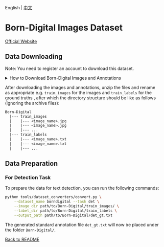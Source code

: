 English | [中文](../../cn/datasets/borndigital_CN.md)

# Born-Digital Images Dataset
[Official Website](https://rrc.cvc.uab.es/?ch=1)

## Data Downloading
Note: You need to register an account to download this dataset.

<details>
    <summary>How to Download Born-Digital Images and Annotations</summary>

The Born-Digital dataset can be downloaded from [here](https://rrc.cvc.uab.es/?ch=1&com=downloads). *(Note: You need to register an account to download this dataset)*

This dataset is divided into 4 tasks: (1.1) Text Localization, (1.2) Text Segmentation, (1.3) Word Recognition, and  (1.4) End To End.  For now, we consider and download only the dataset for Task 1.1.

</details>

After downloading the images and annotations, unzip the files and rename as appropriate e.g. `train_images` for the images and `train_labels` for the ground truths , after which the directory structure should be like as follows (ignoring the archive files):
```txt
Born-Digital
  |--- train_images
  |    |--- <image_name>.jpg
  |    |--- <image_name>.jpg
  |    |--- ...
  |--- train_labels
  |    |--- <image_name>.txt
  |    |--- <image_name>.txt
  |    |--- ...
```

## Data Preparation

### For Detection Task

To prepare the data for text detection, you can run the following commands:

```bash
python tools/dataset_converters/convert.py \
    --dataset_name borndigital --task det \
    --image_dir path/to/Born-Digital/train_images/ \
    --label_dir path/to/Born-Digital/train_labels \
    --output_path path/to/Born-Digital/det_gt.txt
```

The generated standard annotation file `det_gt.txt` will now be placed under the folder `Born-Digital/`.

[Back to README](../../../tools/dataset_converters/README.md)
